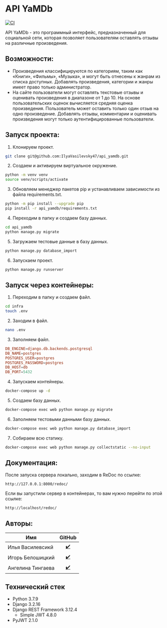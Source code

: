 # API YaMDb

[![CI](https://github.com/IlyaVasilevsky47/api_yamdb/actions/workflows/main.yml/badge.svg?branch=master)](https://github.com/IlyaVasilevsky47/api_yamdb/actions/workflows/main.yml)

API YaMDb - это программный интерфейс, предназначенный для социальной сети, которая позволяет пользователям оставлять отзывы на различные произведения.

## Возможности:
- Произведения классифицируются по категориям, таким как «Книги», «Фильмы», «Музыка», и могут быть отнесены к жанрам из списка доступных. Добавлять произведения, категории и жанры имеет право только администратор.
- На сайте пользователи могут оставлять текстовые отзывы и оценивать произведения в диапазоне от 1 до 10. На основе пользовательских оценок вычисляется средняя оценка произведения. Пользователь может оставить только один отзыв на одно произведение. Добавлять отзывы, комментарии и оценивать произведения могут только аутентифицированные пользователи.

## Запуск проекта:
1. Клонируем проект.
```bash
git clone git@github.com:IlyaVasilevsky47/api_yamdb.git
```
2. Создаем и активируем виртуальное окружение. 
```bash
python -m venv venv
source venv/scripts/activate
```
3. Обновляем менеджер пакетов pip и устанавливаем зависимости из файла requirements.txt.
```bash
python -m pip install --upgrade pip
pip install -r api_yamdb/requirements.txt
```
4. Переходим в папку и создаем базу данных. 
```bash
cd api_yamdb
python manage.py migrate 
```
5. Загружаем тестовые данные в базу данных.
```bash
python manage.py database_import
```
6. Запускаем проект.
```bash
python manage.py runserver 
```

## Запуск через контейнеры:
1. Переходим в папку и создаем файл.
```bash
cd infra
touch .env
```
2. Заходим в файл.
```bash
nano .env
```
3. Заполняем файл.
```conf
DB_ENGINE=django.db.backends.postgresql
DB_NAME=postgres
POSTGRES_USER=postgres
POSTGRES_PASSWORD=postgres
DB_HOST=db
DB_PORT=5432
```
4. Запускаем контейнеры.
```bash
docker-compose up -d
```
5. Создаем базу данных.
```bash
docker-compose exec web python manage.py migrate
```
6. Заполняем тестовыми данными базу данных.
```bash
docker-compose exec web python manage.py database_import
```
7. Собираем всю статику.
```bash
docker-compose exec web python manage.py collectstatic --no-input
```

## Документация:
После запуска сервера локально, заходим в ReDoc по ссылке:
```url
http://127.0.0.1:8000/redoc/
```
Если вы запустили сервер в контейнерах, то вам нужно перейти по этой ссылке:
```url
http://localhost/redoc/
```

## Авторы:
| Имя | GitHub |
| - | :-: |
| Илья Василевсикй | <a href="https://github.com/IlyaVasilevsky47" target="_blank"> :heavy_check_mark:</a> |
| Игорь Белошицкий | <a href="https://github.com/IgorBelosh" target="_blank"> :heavy_check_mark:</a> |
| Ангелина Тингаева | <a href="https://github.com/Angelina91" target="_blank"> :heavy_check_mark:</a> |

## Технический стек
- Python 3.7.9
- Django 3.2.16
- Django REST Framework 3.12.4
  - Simple JWT 4.8.0
- PyJWT 2.1.0
